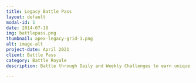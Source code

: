 ```yaml
---
title: Legacy Battle Pass
layout: default
modal-id: 1
date: 2014-07-18
img: battlepass.png
thumbnail: apex-legacy-grid-1.png
alt: image-alt
project-date: April 2021
client: Battle Pass
category: Battle Royale
description: Battle through Daily and Weekly Challenges to earn unique rewards like Apex Packs, XP Boosts, and skins!

---
```

